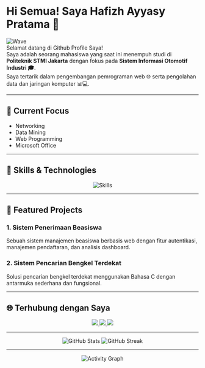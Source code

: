 # Hi Semua! Saya Hafizh Ayyasy Pratama 👋

![Wave](https://media.giphy.com/media/hvRJCLFzcasrR4ia7z/giphy.gif)  
Selamat datang di Github Profile Saya!  
Saya adalah seorang mahasiswa yang saat ini menempuh studi di **Politeknik STMI Jakarta** dengan fokus pada **Sistem Informasi Otomotif Industri 🎓**.  
Saya tertarik dalam pengembangan pemrograman web 🌐 serta pengolahan data dan jaringan komputer 📊💻.

---

## 🎯 Current Focus
- Networking
- Data Mining
- Web Programming
- Microsoft Office

---

## 💼 Skills & Technologies
<p align="center">
  <img src="https://skillicons.dev/icons?i=html,css,bootstrap,php,mysql,java,python,git" alt="Skills" />
</p>

---

## 🚀 Featured Projects

### 1. Sistem Penerimaan Beasiswa
Sebuah sistem manajemen beasiswa berbasis web dengan fitur autentikasi, manajemen pendaftaran, dan analisis dashboard.

### 2. Sistem Pencarian Bengkel Terdekat
Solusi pencarian bengkel terdekat menggunakan Bahasa C dengan antarmuka sederhana dan fungsional.

---

## 🌐 Terhubung dengan Saya
<p align="center">
  <a href="https://www.linkedin.com/in/hafizh-ayyasy-pratama">
    <img src="https://img.shields.io/badge/LinkedIn-0077B5?style=for-the-badge&logo=linkedin&logoColor=white" />
  </a>
  <a href="https://www.instagram.com/hafizhpratam_/">
    <img src="https://img.shields.io/badge/Instagram-E4405F?style=for-the-badge&logo=instagram&logoColor=white" />
  </a>
  <a href="https://www.youtube.com/@hafizhayyasypratama8530">
    <img src="https://img.shields.io/badge/YouTube-FF0000?style=for-the-badge&logo=youtube&logoColor=white" />
  </a>
</p>

---

<p align="center">
  <img src="https://github-readme-stats.vercel.app/api?username=hafizhayyasypratama&show_icons=true&theme=radical" alt="GitHub Stats" />
  <img src="https://github-readme-streak-stats.herokuapp.com/?user=hafizhayyasypratama&theme=radical" alt="GitHub Streak" />
</p>

---

<p align="center">
  <img src="https://github-readme-activity-graph.cyclic.app/graph?username=hafizhayyasypratama&theme=redical" alt="Activity Graph" />
</p>
